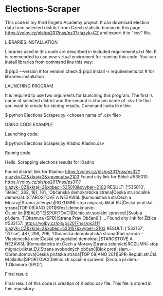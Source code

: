 # Elections-Scraper
This code is my third Engeto Academy project. It can download election data from selected distritct from Czech statistic bureau in this page https://volby.cz/pls/ps2017nss/ps3?xjazyk=CZ and export it to "csv" file.

LIBRARIES INSTALLATION

Libraries used in this code are described in included requirements.txt file. It is remmonded to use new virtual enviroment for running this code. You can install libraries from command line this way:

$ pip3 --version                     # for version check
$ pip3 install -r requirements.txt   # for libraries installation

LAUNCHING PROGRAM

It is required to use two arguments for launching this program. The first is name of selected district and the second is chosen name of .csv file that you want to create for storing results. Command looks like this:

$ python Elections Scraper.py <name of district> <chosen name of .csv file>
  
USING CODE EXAMPLE

Launching code:

$ python Elections Scraper.py Kladno Kladno.csv

Runnig code:

Hello. Scrapping elections results for Kladno

Found district link for Kladno: https://volby.cz/pls/ps2017nss/ps32?xjazyk=CZ&xkraj=2&xnumnuts=2103
Found city link for Běleč #535010: https://volby.cz/pls/ps2017nss/ps311?xjazyk=CZ&xkraj=2&xobec=535010&xvyber=2103
RESULT: ['535010', 'Běleč', 262, 181, 181, 'Občanská demokratická strana|Česká str.sociálně demokrat.|STAROSTOVÉ A NEZÁVISLÍ|Komunistická str.Čech a Moravy|Strana zelených|ROZUMNÍ-stop migraci,diktát.EU|Česká pirátská strana|TOP 09|ANO 2011|Křesť.demokr.unie-Čs.str.lid.|REALISTÉ|SPORTOVCI|Dělnic.str.sociální spravedl.|Svob.a př.dem.-T.Okamura (SPD)|Strana Práv Občanů']
...
Found city link for Žižice #533157: https://volby.cz/pls/ps2017nss/ps311?xjazyk=CZ&xkraj=2&xobec=533157&xvyber=2103
RESULT: ['533157', 'Žižice', 487, 298, 296, 'Občanská demokratická strana|Řád národa - Vlastenecká unie|Česká str.sociálně demokrat.|STAROSTOVÉ A NEZÁVISLÍ|Komunistická str.Čech a Moravy|Strana zelených|ROZUMNÍ-stop migraci,diktát.EU|Strana svobodných občanů|Blok proti islam.-Obran.domova|Česká pirátská strana|TOP 09|ANO 2011|SPR-Republ.str.Čsl. M.Sládka|SPORTOVCI|Dělnic.str.sociální spravedl.|Svob.a př.dem.-T.Okamura (SPD)']

Final result:

Final result of this code is creation of Kladno.csv file. This file is stored in this repository.  
